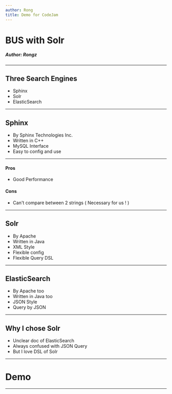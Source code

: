 ```yaml
---
author: Rong
title: Demo for CodeJam
---
```

# BUS with Solr

##### Author: Rongz

---
## Three Search Engines

* Sphinx
* Solr
* ElasticSearch

---
## Sphinx

* By Sphinx Technologies Inc.
* Written in C++
* MySQL Interface
* Easy to config and use

---
#### Pros

* Good Performance

#### Cons

* Can't compare between 2 strings ( Necessary for us ! )

---
## Solr

* By Apache
* Written in Java
* XML Style
* Flexible config
* Flexible Query DSL

---
## ElasticSearch

* By Apache too
* Written in Java too
* JSON Style
* Query by JSON

---
## Why I chose Solr

* Unclear doc of ElasticSearch
* Always confused with JSON Query
* But I love DSL of Solr

---
# Demo

---